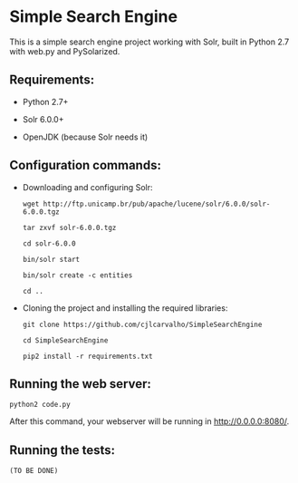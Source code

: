 Simple Search Engine
===

This is a simple search engine project working with Solr, built in Python 2.7 with web.py and PySolarized.

Requirements:
---

* Python 2.7+

* Solr 6.0.0+

* OpenJDK (because Solr needs it)

Configuration commands:
---

* Downloading and configuring Solr:

    `wget http://ftp.unicamp.br/pub/apache/lucene/solr/6.0.0/solr-6.0.0.tgz`

    `tar zxvf solr-6.0.0.tgz`

    `cd solr-6.0.0`
 
    `bin/solr start`

    `bin/solr create -c entities`

    `cd ..`

* Cloning the project and installing the required libraries:
 
    `git clone https://github.com/cjlcarvalho/SimpleSearchEngine`

    `cd SimpleSearchEngine`

    `pip2 install -r requirements.txt`

Running the web server:
---

`python2 code.py`

After this command, your webserver will be running in http://0.0.0.0:8080/.


Running the tests:
---

`(TO BE DONE)`


